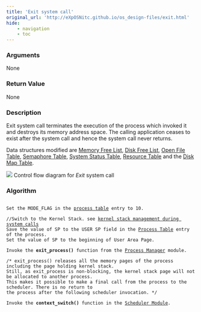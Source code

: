 ```yaml
---
title: 'Exit system call'
original_url: 'http://eXpOSNitc.github.io/os_design-files/exit.html'
hide:
    - navigation
    - toc
---
```


### Arguments
None

### Return Value
None

### Description
Exit system call terminates the execution of the process which invoked it and destroys its memory address space. The calling application ceases to exist after the system call and hence the system call never returns.

Data structures modified are [Memory Free List](mem-ds.md#mem_free_list), [Disk Free List](disk-ds.md#disk_free_list), [Open File Table](mem-ds.md#file_table), [Semaphore Table](mem-ds.md#sem_table), [System Status Table](mem-ds.md#ss_table), [Resource Table](process-table.md#per_process_table) and the [Disk Map Table](process-table.md#disk_map_table).


![](../img/roadmap/exit.png)
Control flow diagram for *Exit* system call
  

### Algorithm

<pre><code>
Set the MODE_FLAG in the <a href="../../os-design/process-table/">process table</a> entry to 10.

//Switch to the Kernel Stack. see <a href="../../os-design/stack-smcall/">kernel stack management during system calls</a>
Save the value of SP to the USER SP field in the <a href="../../os-design/process-table/">Process Table</a> entry of the process.
Set the value of SP to the beginning of User Area Page.

Invoke the <b>exit_process()</b> function from the <a href="../../modules/module-01/">Process Manager</a> module.

/* exit_process() releases all the memory pages of the process including the page holding kernel stack.
Still, as exit_process is non-blocking, the kernel stack page will not be allocated to another process.
This makes it possible to make a final call from the process to the scheduler. There is no return to
the process after the following scheduler invocation. */ 

Invoke the <b>context_switch()</b> function in the <a href="../../modules/module-05/">Scheduler Module</a>.
	
</code></pre>  